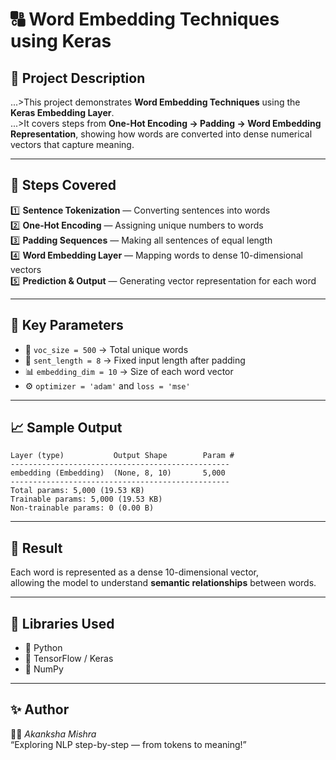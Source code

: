 # 🔠 **Word Embedding Techniques using Keras**

## 📘 **Project Description**
...>This project demonstrates **Word Embedding Techniques** using the **Keras Embedding Layer**.  
...>It covers steps from **One-Hot Encoding → Padding → Word Embedding Representation**,  showing how words are converted into dense numerical vectors that capture meaning.

---

## 🚀 **Steps Covered**
1️⃣ **Sentence Tokenization** — Converting sentences into words  
2️⃣ **One-Hot Encoding** — Assigning unique numbers to words  
3️⃣ **Padding Sequences** — Making all sentences of equal length  
4️⃣ **Word Embedding Layer** — Mapping words to dense 10-dimensional vectors  
5️⃣ **Prediction & Output** — Generating vector representation for each word  

---

## 🧠 **Key Parameters**
- 🧩 `voc_size = 500` → Total unique words  
- 📏 `sent_length = 8` → Fixed input length after padding  
- 📊 `embedding_dim = 10` → Size of each word vector  
- ⚙️ `optimizer = 'adam'` and `loss = 'mse'`

---

## 📈 **Sample Output**
```
Layer (type)           Output Shape        Param #
-------------------------------------------------
embedding (Embedding)  (None, 8, 10)       5,000
-------------------------------------------------
Total params: 5,000 (19.53 KB)
Trainable params: 5,000 (19.53 KB)
Non-trainable params: 0 (0.00 B)
```

---

## 🎯 **Result**
Each word is represented as a dense 10-dimensional vector,  
allowing the model to understand **semantic relationships** between words.

---

## 🧰 **Libraries Used**
- 🐍 Python  
- 💫 TensorFlow / Keras  
- 🔢 NumPy  

---

## ✨ **Author**
👩‍💻 *Akanksha Mishra*  
“Exploring NLP step-by-step — from tokens to meaning!”

